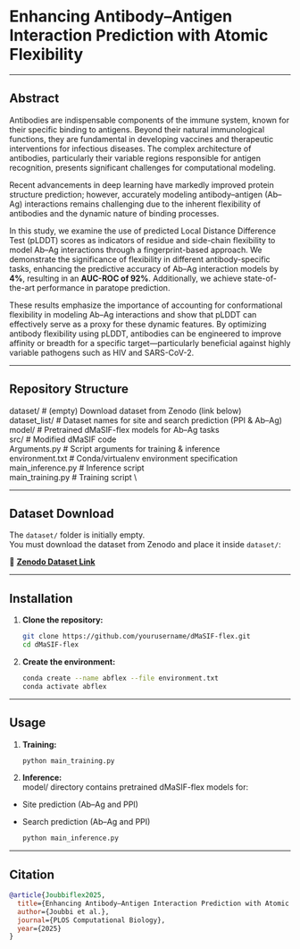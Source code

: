 # Enhancing Antibody–Antigen Interaction Prediction with Atomic Flexibility

---

## Abstract

Antibodies are indispensable components of the immune system, known for their specific binding to antigens. Beyond their natural immunological functions, they are fundamental in developing vaccines and therapeutic interventions for infectious diseases. The complex architecture of antibodies, particularly their variable regions responsible for antigen recognition, presents significant challenges for computational modeling.

Recent advancements in deep learning have markedly improved protein structure prediction; however, accurately modeling antibody–antigen (Ab–Ag) interactions remains challenging due to the inherent flexibility of antibodies and the dynamic nature of binding processes.  

In this study, we examine the use of predicted Local Distance Difference Test (pLDDT) scores as indicators of residue and side-chain flexibility to model Ab–Ag interactions through a fingerprint-based approach. We demonstrate the significance of flexibility in different antibody-specific tasks, enhancing the predictive accuracy of Ab–Ag interaction models by **4%**, resulting in an **AUC-ROC of 92%**. Additionally, we achieve state-of-the-art performance in paratope prediction.

These results emphasize the importance of accounting for conformational flexibility in modeling Ab–Ag interactions and show that pLDDT can effectively serve as a proxy for these dynamic features. By optimizing antibody flexibility using pLDDT, antibodies can be engineered to improve affinity or breadth for a specific target—particularly beneficial against highly variable pathogens such as HIV and SARS-CoV-2.

---

## Repository Structure

dataset/ # (empty) Download dataset from Zenodo (link below) \
dataset_list/ # Dataset names for site and search prediction (PPI & Ab–Ag) \
model/ # Pretrained dMaSIF-flex models for Ab–Ag tasks \
src/ # Modified dMaSIF code \
Arguments.py # Script arguments for training & inference \
environment.txt # Conda/virtualenv environment specification \
main_inference.py # Inference script \
main_training.py # Training script \


---

## Dataset Download

The `dataset/` folder is initially empty.  
You must download the dataset from Zenodo and place it inside `dataset/`:

🔗 **[Zenodo Dataset Link](https://zenodo.org/records/16782978?token=eyJhbGciOiJIUzUxMiJ9.eyJpZCI6IjBmMGNkNjAxLTU5M2YtNGZmYy05ODgwLWQ1MjBlNzkxNWE5YSIsImRhdGEiOnt9LCJyYW5kb20iOiI1ZWNiNmFhMDUxZmMwNGI1ZWI0OTA5YWU1YzRlMDUwOCJ9.PWpOFONn1fPNFi1JpBl8-bbMDmGgxI1IP-iLfYHxpKTgEHDXv1RVmkHUfhJPx5u3j6MposylmMEbAiRBiK7TJg)**

---

## Installation

1. **Clone the repository:**
   ```bash
   git clone https://github.com/yourusername/dMaSIF-flex.git
   cd dMaSIF-flex

2. **Create the environment:**
    ```bash
    conda create --name abflex --file environment.txt
    conda activate abflex

---
## Usage

1. **Training:**
   ```bash
   python main_training.py 


2. **Inference:** \
  model/ directory contains pretrained dMaSIF-flex models for:
  - Site prediction (Ab–Ag and PPI)
  - Search prediction (Ab–Ag and PPI)
  
    ```bash
    python main_inference.py

---
## Citation
```bibtex
@article{Joubbiflex2025,
  title={Enhancing Antibody–Antigen Interaction Prediction with Atomic Flexibility},
  author={Joubbi et al.},
  journal={PLOS Computational Biology},
  year={2025}
}